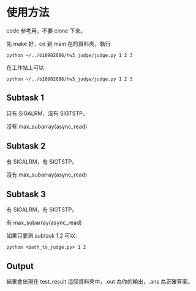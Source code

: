 # 使用方法

code 參考用，不要 clone 下來。

先 make 好，cd 到 main 在的資料夾，執行

```
python ~/../b10902086/hw3_judge/judge.py 1 2 3
```

在工作站上可以

```
python ~/../b10902086/hw3_judge/judge.py 1 2 3
```

## Subtask 1

只有 SIGALRM，沒有 SIGTSTP。

沒有 max_subarray(async_read)

## Subtask 2

有 SIGALRM，有 SIGTSTP。

沒有 max_subarray(async_read)

## Subtask 3

有 SIGALRM，有 SIGTSTP。

有 max_subarray(async_read)

如果只要測 subtask 1,2 可以:

```
python <path_to_judge.py> 1 2
```

## Output

結果會出現在 test_result 這個資料夾中，.out 為你的輸出，.ans 為正確答案。
